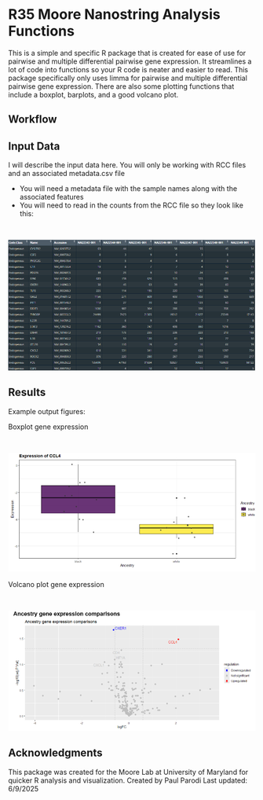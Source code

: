 # R35 Moore Nanostring Analysis Functions

This is a simple and specific R package that is created for ease of use for pairwise and 
multiple differential pairwise gene expression. It streamlines a lot of code into functions
so your R code is neater and easier to read. This package specifically only uses limma for pairwise
and multiple differential pairwise gene expression. There are also some plotting functions
that include a boxplot, barplots, and a good volcano plot. 

## Workflow




## Input Data

I will describe the input data here. You will only be working with RCC files and an associated metadata.csv file  
- You will need a metadata file with the sample names along with the associated features
- You will need to read in the counts from the RCC file so they look like this:
 
<br> 

![Screenshot of the application](./Raw_counts_table.png)


## Results

Example output figures:

Boxplot gene expression

<br>

![Screenshot of the application](./CCL4_expression.png)

Volcano plot gene expression

<br>

![Screenshot of the application](./Ancestry_gene_expression.png)

## Acknowledgments
This package was created for the Moore Lab at University of Maryland for quicker R analysis and visualization.
Created by Paul Parodi
Last updated: 6/9/2025
